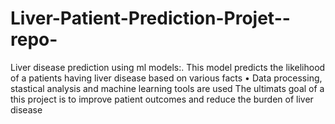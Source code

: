 # Liver-Patient-Prediction-Projet--repo-
Liver disease prediction using ml models:.  This model predicts the likelihood of a patients having liver disease based on various facts  • Data processing, stastical analysis and machine learning tools are used  The ultimats goal of a this project is to improve patient outcomes and reduce the burden of liver  disease 
